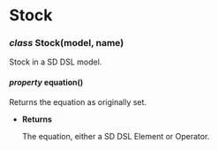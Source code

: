 # Stock


### _class_ Stock(model, name)
Stock in a SD DSL model.


#### _property_ equation()
Returns the equation as originally set.


* **Returns**

    The equation, either a SD DSL Element or Operator.

